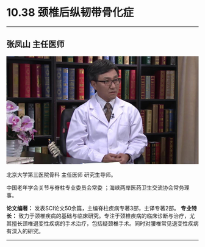 # 10.38 颈椎后纵韧带骨化症

---

## 张凤山 主任医师

![1681828735818](image/c10_038/1681828735818.png)

北京大学第三医院骨科 主任医师 研究生导师。

 中国老年学会关节与脊柱专业委员会常委 ；海峡两岸医药卫生交流协会常务理事。

**论文编著：** 发表SCI论文50余篇，主编脊柱疾病专著3部，主译专著2部。
**专业特长：** 致力于颈椎疾病的基础与临床研究。专注于颈椎疾病的临床诊断与治疗，尤其擅长颈椎退变性疾病的手术治疗，包括疑颈椎手术。同时对腰椎常见退变性疾病有深入的研究。

---
